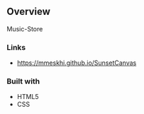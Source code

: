 ## Overview
Music-Store

### Links

- https://mmeskhi.github.io/SunsetCanvas

### Built with

- HTML5
- CSS
